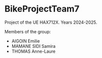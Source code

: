 # BikeProjectTeam7
Project of the UE HAX712X. Years 2024-2025.

Members of the group:
- AIGOIN Emilie
- MAMANE SIDI Samira
- THOMAS Anne-Laure

